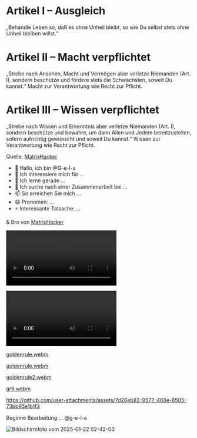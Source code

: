 # Artikel I – Ausgleich

„Behandle Leben so, daß es ohne Unheil bleibt, so wie Du selbst stets ohne Unheil bleiben willst.“

# Artikel II – Macht verpflichtet

„Strebe nach Ansehen, Macht und Vermögen aber verletze Niemanden (Art. I), sondern beschütze und
fördere stets die Schwächsten, soweit Du kannst.“ Macht zur Verantwortung wie Recht zur Pflicht.

# Artikel III – Wissen verpflichtet

„Strebe nach Wissen und Erkenntnis aber verletze Niemanden (Art. I), sondern beschütze und bewahre,
um dann Allen und Jedem bereitzustellen, sofern aufrichtig gewünscht und soweit Du kannst.“
Wissen zur Verantwortung wie Recht zur Pflicht.

Quelle: [MatrixHacker](https://github.com/Artikel-278-VV/Artikel-278-VV/blob/main/20240801_Aufsatz_deutsche-Staatsangehoerigkeit_Deutsche-Buergerschaft_Waffe-StAG_berichtigte-Fassung.pdf)

- 👋 Hallo, ich bin @G-e-l-a
- 👀 Ich interessiere mich für ...
- 🌱 Ich lerne gerade ...
- 💞️ Ich suche nach einer Zusammenarbeit bei ...
- 📫 So erreichen Sie mich ...
- 😄 Pronomen: ...
- ⚡ Interessante Tatsache: ...

& Bro von [MatrixHacker](https://github.com/Znih)

<!---
G-e-l-a/G-e-l-a is a ✨ special ✨ repository because its `README.md` (this file) appears on your GitHub profile.
You can click the Preview link to take a look at your changes.
--->

<video src="https://github.com/user-attachments/assets/51a1c58a-8a1d-4147-b9e9-30049d5e174a" controls="controls" style="max-width: 730px;"></video>

<video src="https://github.com/user-attachments/assets/90bca90a-e350-4d98-9ed7-237cc808a93c" controls="controls" style="max-width: 730px;"></video>


[goldenrule.webm](https://github.com/user-attachments/assets/739674e8-33ec-4a8a-9373-6b2a62516908)

[goldenrule.webm](https://github.com/user-attachments/assets/c28530c0-bfdb-4006-af90-77f57b210f38)

[goldenrule2.webm](https://github.com/user-attachments/assets/525f9626-a2e6-4802-a463-2b855b216e8a)


[gr9.webm](https://github.com/user-attachments/assets/cfe99de2-3d76-4791-b423-7db67a866cb4)

https://github.com/user-attachments/assets/7d26eb82-9577-468e-8505-73bb95e1b1f3


Beginne Bearbeitung ... @g-e-l-a

![Bildschirmfoto vom 2025-01-22 02-42-03](https://github.com/user-attachments/assets/aba5b8e0-ba42-452c-9bf3-4a84f555b778)


